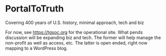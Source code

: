 # PortalToTruth
Covering 400 years of U.S. history, minimal approach, tech and biz

For now, see https://tgsoc.org for the operational site. What pends discussion will be expanding biz and tech. The former will help manage the non-profit as well as access, etc. The latter is open ended, right now mapping to a WordPress blog. 
